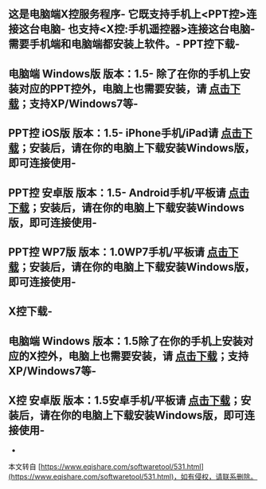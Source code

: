 这是电脑端X控服务程序-
它既支持手机上<PPT控>连接这台电脑-
也支持<X控:手机遥控器>连接这台电脑-
需要手机端和电脑端都安装上软件。-
**PPT控下载**-
-
**电脑端 Windows版 版本：1.5**-
**除了在你的手机上安装对应的PPT控外，电脑上也需要安装，请** [**点击下载**](http://www.xapp8.com/downloadapp.html?id=2)**；支持XP/Windows7等**-
-
**PPT控 iOS版 版本：1.5**-
**iPhone手机/iPad请** [**点击下载**](http://www.xapp8.com/downloadapp.html?id=19)**；安装后，请在你的电脑上下载安装Windows版，即可连接使用**-
-
**PPT控 安卓版 版本：1.5**-
**Android手机/平板请** [**点击下载**](http://www.xapp8.com/app1.apk)**；安装后，请在你的电脑上下载安装Windows版，即可连接使用**-
-
**PPT控 WP7版 版本：1.0WP7手机/平板请** [**点击下载**](http://www.xapp8.com/downloadapp.html?id=20)**；安装后，请在你的电脑上下载安装Windows版，即可连接使用**-
-
**X控下载**-
-
**电脑端 Windows 版本：1.5除了在你的手机上安装对应的X控外，电脑上也需要安装，请** [**点击下载**](http://www.xapp8.com/downloadapp.html?id=2)**；支持XP/Windows7等**-
-
**X控 安卓版 版本：1.5安卓手机/平板请** [**点击下载**](http://www.xapp8.com/app42.apk)**；安装后，请在你的电脑上下载安装Windows版，即可连接使用**-
-

-

本文转自 [https://www.eqishare.com/softwaretool/531.html](https://www.eqishare.com/softwaretool/531.html)，如有侵权，请联系删除。